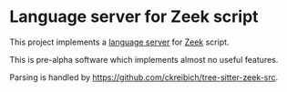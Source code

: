 Language server for Zeek script
===============================

This project implements a
[language server](https://microsoft.github.io/language-server-protocol/)
for [Zeek](https://zeek.org/) script.

This is pre-alpha software which implements almost no useful features.

Parsing is handled by <https://github.com/ckreibich/tree-sitter-zeek-src>.
